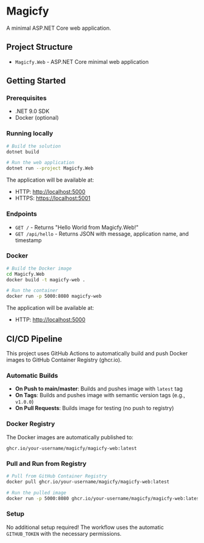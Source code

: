 # Magicfy

A minimal ASP.NET Core web application.

## Project Structure

- `Magicfy.Web` - ASP.NET Core minimal web application

## Getting Started

### Prerequisites

- .NET 9.0 SDK
- Docker (optional)

### Running locally

```bash
# Build the solution
dotnet build

# Run the web application
dotnet run --project Magicfy.Web
```

The application will be available at:

- HTTP: <http://localhost:5000>
- HTTPS: <https://localhost:5001>

### Endpoints

- `GET /` - Returns "Hello World from Magicfy.Web!"
- `GET /api/hello` - Returns JSON with message, application name, and timestamp

### Docker

```bash
# Build the Docker image
cd Magicfy.Web
docker build -t magicfy-web .

# Run the container
docker run -p 5000:8080 magicfy-web
```

The application will be available at:

- HTTP: <http://localhost:5000>

## CI/CD Pipeline

This project uses GitHub Actions to automatically build and push Docker images to GitHub Container Registry (ghcr.io).

### Automatic Builds

- **On Push to main/master**: Builds and pushes image with `latest` tag
- **On Tags**: Builds and pushes image with semantic version tags (e.g., `v1.0.0`)
- **On Pull Requests**: Builds image for testing (no push to registry)

### Docker Registry

The Docker images are automatically published to:

```
ghcr.io/your-username/magicfy/magicfy-web:latest
```

### Pull and Run from Registry

```bash
# Pull from GitHub Container Registry
docker pull ghcr.io/your-username/magicfy/magicfy-web:latest

# Run the pulled image
docker run -p 5000:8080 ghcr.io/your-username/magicfy/magicfy-web:latest
```

### Setup

No additional setup required! The workflow uses the automatic `GITHUB_TOKEN` with the necessary permissions.

